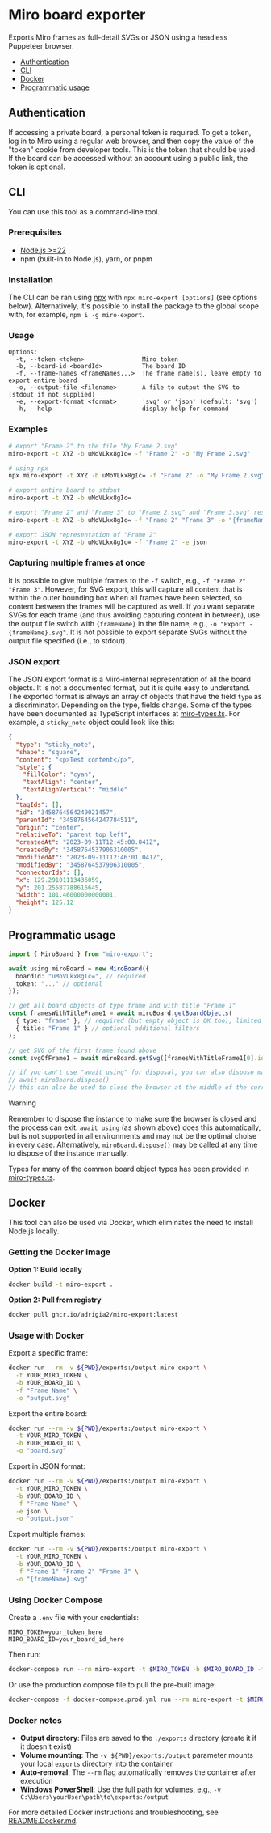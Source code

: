 # Miro board exporter

Exports Miro frames as full-detail SVGs or JSON using a headless Puppeteer browser.

- [Authentication](#authentication)
- [CLI](#cli)
- [Docker](#docker)
- [Programmatic usage](#programmatic-usage)

## Authentication

If accessing a private board, a personal token is required. To get a token, log in to Miro using a regular web browser, and then copy the value of the "token" cookie from developer tools. This is the token that should be used. If the board can be accessed without an account using a public link, the token is optional.

## CLI

You can use this tool as a command-line tool.

### Prerequisites

- [Node.js >=22](https://nodejs.org/en/download)
- npm (built-in to Node.js), yarn, or pnpm

### Installation

The CLI can be ran using [npx](https://docs.npmjs.com/cli/v8/commands/npx) with `npx miro-export [options]` (see options below). Alternatively, it's possible to install the package to the global scope with, for example, `npm i -g miro-export`.

### Usage

```
Options:
  -t, --token <token>                Miro token
  -b, --board-id <boardId>           The board ID
  -f, --frame-names <frameNames...>  The frame name(s), leave empty to export entire board
  -o, --output-file <filename>       A file to output the SVG to (stdout if not supplied)
  -e, --export-format <format>       'svg' or 'json' (default: 'svg')
  -h, --help                         display help for command
```

### Examples

```sh
# export "Frame 2" to the file "My Frame 2.svg"
miro-export -t XYZ -b uMoVLkx8gIc= -f "Frame 2" -o "My Frame 2.svg"

# using npx
npx miro-export -t XYZ -b uMoVLkx8gIc= -f "Frame 2" -o "My Frame 2.svg"

# export entire board to stdout
miro-export -t XYZ -b uMoVLkx8gIc=

# export "Frame 2" and "Frame 3" to "Frame 2.svg" and "Frame 3.svg" respectively
miro-export -t XYZ -b uMoVLkx8gIc= -f "Frame 2" "Frame 3" -o "{frameName}.svg"

# export JSON representation of "Frame 2"
miro-export -t XYZ -b uMoVLkx8gIc= -f "Frame 2" -e json
```

### Capturing multiple frames at once

It is possible to give multiple frames to the `-f` switch, e.g., `-f "Frame 2" "Frame 3"`. However, for SVG export, this will capture all content that is within the outer bounding box when all frames have been selected, so content between the frames will be captured as well. If you want separate SVGs for each frame (and thus avoiding capturing content in between), use the output file switch with `{frameName}` in the file name, e.g., `-o "Export - {frameName}.svg"`. It is not possible to export separate SVGs without the output file specified (i.e., to stdout).

### JSON export

The JSON export format is a Miro-internal representation of all the board objects. It is not a documented format, but it is quite easy to understand. The exported format is always an array of objects that have the field `type` as a discriminator. Depending on the type, fields change. Some of the types have been documented as TypeScript interfaces at [miro-types.ts](src/miro-types.ts). For example, a `sticky_note` object could look like this:

```json
{
  "type": "sticky_note",
  "shape": "square",
  "content": "<p>Test content</p>",
  "style": {
    "fillColor": "cyan",
    "textAlign": "center",
    "textAlignVertical": "middle"
  },
  "tagIds": [],
  "id": "3458764564249021457",
  "parentId": "3458764564247784511",
  "origin": "center",
  "relativeTo": "parent_top_left",
  "createdAt": "2023-09-11T12:45:00.041Z",
  "createdBy": "3458764537906310005",
  "modifiedAt": "2023-09-11T12:46:01.041Z",
  "modifiedBy": "3458764537906310005",
  "connectorIds": [],
  "x": 129.29101113436059,
  "y": 201.25587788616645,
  "width": 101.46000000000001,
  "height": 125.12
}
```

## Programmatic usage

```ts
import { MiroBoard } from "miro-export";

await using miroBoard = new MiroBoard({
  boardId: "uMoVLkx8gIc=", // required
  token: "..." // optional
});

// get all board objects of type frame and with title "Frame 1"
const framesWithTitleFrame1 = await miroBoard.getBoardObjects(
  { type: "frame" }, // required (but empty object is OK too), limited field support
  { title: "Frame 1" } // optional additional filters
);

// get SVG of the first frame found above
const svgOfFrame1 = await miroBoard.getSvg([framesWithTitleFrame1[0].id]);

// if you can't use "await using" for disposal, you can also dispose manually:
// await miroBoard.dispose()
// this can also be used to close the browser at the middle of the current scope
```

> [!WARNING]  
> Remember to dispose the instance to make sure the browser is closed and the process
> can exit. `await using` (as shown above) does this automatically, but is not supported
> in all environments and may not be the optimal choise in every case. Alternatively,
> `miroBoard.dispose()` may be called at any time to dispose of the instance manually.

Types for many of the common board object types has been provided in [miro-types.ts](src/miro-types.ts).

## Docker

This tool can also be used via Docker, which eliminates the need to install Node.js locally.

### Getting the Docker image

**Option 1: Build locally**

```bash
docker build -t miro-export .
```

**Option 2: Pull from registry**

```bash
docker pull ghcr.io/adrigia2/miro-export:latest
```

### Usage with Docker

Export a specific frame:

```bash
docker run --rm -v ${PWD}/exports:/output miro-export \
  -t YOUR_MIRO_TOKEN \
  -b YOUR_BOARD_ID \
  -f "Frame Name" \
  -o "output.svg"
```

Export the entire board:

```bash
docker run --rm -v ${PWD}/exports:/output miro-export \
  -t YOUR_MIRO_TOKEN \
  -b YOUR_BOARD_ID \
  -o "board.svg"
```

Export in JSON format:

```bash
docker run --rm -v ${PWD}/exports:/output miro-export \
  -t YOUR_MIRO_TOKEN \
  -b YOUR_BOARD_ID \
  -f "Frame Name" \
  -e json \
  -o "output.json"
```

Export multiple frames:

```bash
docker run --rm -v ${PWD}/exports:/output miro-export \
  -t YOUR_MIRO_TOKEN \
  -b YOUR_BOARD_ID \
  -f "Frame 1" "Frame 2" "Frame 3" \
  -o "{frameName}.svg"
```

### Using Docker Compose

Create a `.env` file with your credentials:

```env
MIRO_TOKEN=your_token_here
MIRO_BOARD_ID=your_board_id_here
```

Then run:

```bash
docker-compose run --rm miro-export -t $MIRO_TOKEN -b $MIRO_BOARD_ID -f "Frame Name" -o "output.svg"
```

Or use the production compose file to pull the pre-built image:

```bash
docker-compose -f docker-compose.prod.yml run --rm miro-export -t $MIRO_TOKEN -b $MIRO_BOARD_ID -f "Frame Name" -o "output.svg"
```

### Docker notes

- **Output directory**: Files are saved to the `./exports` directory (create it if it doesn't exist)
- **Volume mounting**: The `-v ${PWD}/exports:/output` parameter mounts your local `exports` directory into the container
- **Auto-removal**: The `--rm` flag automatically removes the container after execution
- **Windows PowerShell**: Use the full path for volumes, e.g., `-v C:\Users\yourUser\path\to\exports:/output`

For more detailed Docker instructions and troubleshooting, see [README.Docker.md](README.Docker.md).
